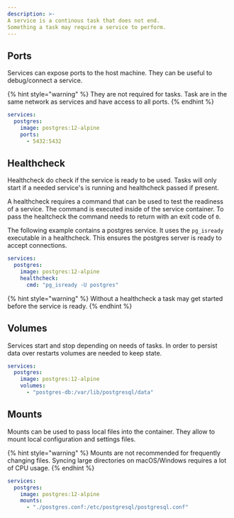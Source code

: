 ```yaml
---
description: >-
A service is a continous task that does not end.
Something a task may require a service to perform.
---
```


## Ports
Services can expose ports to the host machine.
They can be useful to debug/connect a service.

{% hint style="warning" %}
They are not required for tasks. 
Task are in the same network as services and have access to all ports.
{% endhint %}

```yaml
services:
  postgres:
    image: postgres:12-alpine
    ports:
      - 5432:5432
```

## Healthcheck
Healthcheck do check if the service is ready to be used.
Tasks will only start if a needed service's is running and healthcheck passed if present.

A healthcheck requires a command that can be used to test the readiness of a service.
The command is executed inside of the service container. 
To pass the healtcheck the command needs to return with an exit code of `0`.

The following example contains a postgres service. 
It uses the `pg_isready` executable in a healthcheck.
This ensures the postgres server is ready to accept connections. 
 
```yaml
services:
  postgres:
    image: postgres:12-alpine
    healthcheck:
      cmd: "pg_isready -U postgres"
```

{% hint style="warning" %}
Without a healthcheck a task may get started before the service is ready. 
{% endhint %}

## Volumes
Services start and stop depending on needs of tasks. 
In order to persist data over restarts volumes are needed to keep state.

```yaml
services:
  postgres:
    image: postgres:12-alpine
    volumes:
      - "postgres-db:/var/lib/postgresql/data"
```

## Mounts
Mounts can be used to pass local files into the container.
They allow to mount local configuration and settings files.

{% hint style="warning" %}
Mounts are not recommended for frequently changing files. 
Syncing large directories on macOS/Windows requires a lot of CPU usage.
{% endhint %}


```yaml
services:
  postgres:
    image: postgres:12-alpine
    mounts:
      - "./postgres.conf:/etc/postgresql/postgresql.conf"
```
